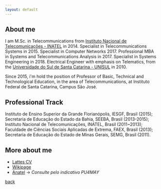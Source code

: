```yaml
---
layout: default
---
```


## About me

I am M.Sc. in Telecommunications from [Instituto Nacional de Telecomunicações - INATEL](http://www.inatel.br) in 2014. Specialist in Telecommunications Systems in 2015. 
Specialist in Computer Networks 2017. Professional MBA in Systems and Telecommunications Analysis in 2017. Specialist in Systems Engineering in 2018. 
Electrical Engineer with emphasis on Telematics, from the [Universidade do Sul de Santa Catarina - UNISUL](http://www.unisul.br) in 2010.

Since 2015, i'm hold the position of Professor of Basic, Technical and Technological Education, in the area of Telecommunications, at Instituto Federal de Santa Catarina, 
Campus São José.

## Professional Track

Instituto de Ensino Superior da Grande Florianópolis, IESGF, Brasil (2015); Secretaria de Educação do Estado da Bahia, SEEBA, Brasil (2013-2015); 
Instituto Nacional de Telecomunicações, INATEL, Brasil (2011~2013); Faculdade de Ciências Sociais Aplicadas de Extrema, FAEX, Brasil (2013); 
Secretaria de Educação do Estado de Minas Gerais, SEMG, Brasil (2011).

## More about me

- [Lattes CV](http://lattes.cnpq.br/6289204315531991)
- [Wikipage](https://wiki.sj.ifsc.edu.br/index.php/Ramon_Mayor_Martins)
- [Anatel](https://sistemas.anatel.gov.br/easp/Novo/ConsultaIndicativo/Tela.asp) -> _Consulte pelo indicativo PU4MAY_


[back](./)
